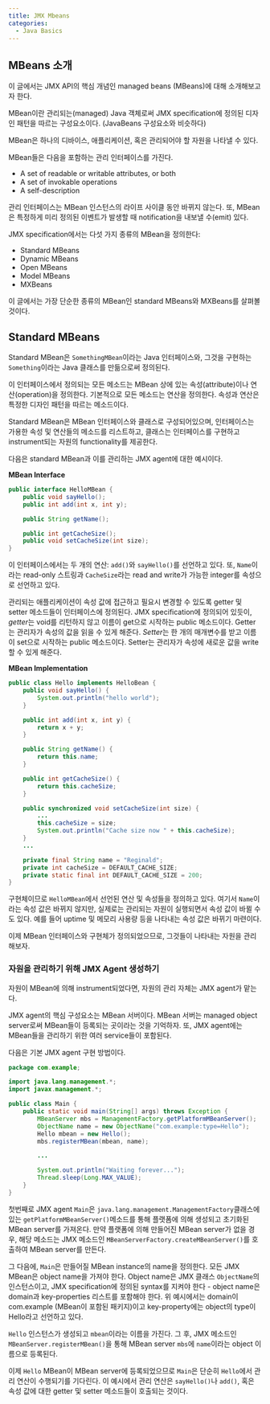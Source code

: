 ```yaml
---
title: JMX Mbeans
categories: 
  - Java Basics
---
```


## MBeans 소개
이 글에서는 JMX API의 핵심 개념인 managed beans (MBeans)에 대해 소개해보고자 한다.

MBean이란 관리되는(managed) Java 객체로써 JMX specification에 정의된 디자인 패턴을 따르는 구성요소이다. (JavaBeans 구성요소와 비슷하다)

MBean은 하나의 디바이스, 애플리케이션, 혹은 관리되어야 할 자원을 나타낼 수 있다.

MBean들은 다음을 포함하는 관리 인터페이스를 가진다.
- A set of readable or writable attributes, or both
- A set of invokable operations
- A self-description

관리 인터페이스는 MBean 인스턴스의 라이프 사이클 동안 바뀌지 않는다. 또, MBean은 특정하게 미리 정의된 이벤트가 발생할 때 notification을 내보낼 수(emit) 있다.

JMX specification에서는 다섯 가지 종류의 MBean을 정의한다:
- Standard MBeans
- Dynamic MBeans
- Open MBeans
- Model MBeans
- MXBeans

이 글에서는 가장 단순한 종류의 MBean인 standard MBeans와 MXBeans를 살펴볼 것이다.

## Standard MBeans
Standard MBean은 `SomethingMBean`이라는 Java 인터페이스와, 그것을 구현하는  `Something`이라는 Java 클래스를 만듦으로써 정의된다.

이 인터페이스에서 정의되는 모든 메소드는 MBean 상에 있는 속성(attribute)이나 연산(operation)을 정의한다. 기본적으로 모든 메소드는 연산을 정의한다. 속성과 연산은 특정한 디자인 패턴을 따르는 메소드이다.

Standard MBean은 MBean 인터페이스와 클래스로 구성되어있으며, 인터페이스는 가용한 속성 및 연산들의 메소드를 리스트하고, 클래스는 인터페이스를 구현하고 instrument되는 자원의 functionality를 제공한다.

다음은 standard MBean과 이를 관리하는 JMX agent에 대한 예시이다.

**MBean Interface**
```java
public interface HelloMBean {
    public void sayHello();
    public int add(int x, int y);

    public String getName();

    public int getCacheSize();
    public void setCacheSize(int size);
}
```

이 인터페이스에서는 두 개의 연산: `add()`와 `sayHello()`를 선언하고 있다.
또, `Name`이라는 read-only 스트링과 `CacheSize`라는 read and write가 가능한 integer를 속성으로 선언하고 있다.

관리되는 애플리케이션이 속성 값에 접근하고 필요시 변경할 수 있도록 getter 및 setter 메소드들이 인터페이스에 정의된다. JMX specification에 정의되어 있듯이, *getter*는 void를 리턴하지 않고 이름이 get으로 시작하는 public 메소드이다. Getter는 관리자가 속성의 값을 읽을 수 있게 해준다. *Setter*는 한 개의 매개변수를 받고 이름이 set으로 시작하는 public 메소드이다. Setter는 관리자가 속성에 새로운 값을 write할 수 있게 해준다.

**MBean Implementation**
```java
public class Hello implements HelloBean {
    public void sayHello() {
        System.out.println("hello world");
    }

    public int add(int x, int y) {
        return x + y;
    }

    public String getName() {
        return this.name;
    }

    public int getCacheSize() {
        return this.cacheSize;
    }

    public synchronized void setCacheSize(int size) {
        ...
        this.cacheSize = size;
        System.out.println("Cache size now " + this.cacheSize);
    }
    ...

    private final String name = "Reginald";
    private int cacheSize = DEFAULT_CACHE_SIZE;
    private static final int DEFAULT_CACHE_SIZE = 200;
}
```

구현체이므로 `HelloMBean`에서 선언된 연산 및 속성들을 정의하고 있다.
여기서 `Name`이라는 속성 값은 바뀌지 않지만, 실제로는 관리되는 자원이 실행되면서 속성 값이 바뀔 수도 있다. 예를 들어 uptime 및 메모리 사용량 등을 나타내는 속성 값은 바뀌기 마련이다.

이제 MBean 인터페이스와 구현체가 정의되었으므로, 그것들이 나타내는 자원을 관리해보자.

### 자원을 관리하기 위해 JMX Agent 생성하기
자원이 MBean에 의해 instrument되었다면, 자원의 관리 자체는 JMX agent가 맡는다.

JMX agent의 핵심 구성요소는 MBean 서버이다. MBean 서버는 managed object server로써 MBean들이 등록되는 곳이라는 것을 기억하자. 또, JMX agent에는 MBean들을 관리하기 위한 여러 service들이 포함된다. 

다음은 기본 JMX agent 구현 방법이다.

```java
package com.example;

import java.lang.management.*;
import javax.management.*;

public class Main {
    public static void main(String[] args) throws Exception {
        MBeanServer mbs = ManagementFactory.getPlatformMBeanServer();
        ObjectName name = new ObjectName("com.example:type=Hello");
        Hello mbean = new Hello();
        mbs.registerMBean(mbean, name);

        ...

        System.out.println("Waiting forever...");
        Thread.sleep(Long.MAX_VALUE);
    }
}
```

첫번째로 JMX agent `Main`은 `java.lang.management.ManagementFactory`클래스에 있는 `getPlatformMBeanServer()`메소드를 통해 플랫폼에 의해 생성되고 초기화된 MBean server를 가져온다. 만약 플랫폼에 의해 만들어진 MBean server가 없을 경우, 해당 메소드는 JMX 메소드인 `MBeanServerFactory.createMBeanServer()`를 호출하여 MBean server를 만든다.

그 다음에, `Main`은 만들어질 MBean instance의 name을 정의한다. 모든 JMX MBean은 object name을 가져야 한다. Object name은 JMX 클래스 `ObjectName`의 인스턴스이고, JMX specification에 정의된 syntax를 지켜야 한다 - object name은 domain과 key-properties 리스트를 포함해야 한다. 위 예시에서는 domain이 com.example (MBean이 포함된 패키지)이고 key-property에는 object의 type이 Hello라고 선언하고 있다.

`Hello` 인스턴스가 생성되고 `mbean`이라는 이름을 가진다. 그 후, JMX 메소드인 `MBeanServer.registerMBean()`을 통해 MBean server `mbs`에 `name`이라는 object 이름으로 등록된다.

이제 `Hello` MBean이 MBean server에 등록되었으므로 `Main`은 단순히 `Hello`에서 관리 연산이 수행되기를 기다린다. 이 예시에서 관리 연산은 `sayHello()`나 `add()`, 혹은 속성 값에 대한 getter 및 setter 메소드들이 호출되는 것이다.